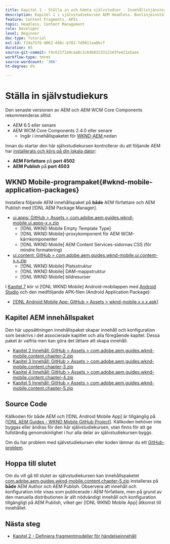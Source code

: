 ```yaml
---
title: Kapitel 1 - Ställa in och hämta självstudier - Innehållstjänster
description: Kapitel 1 i självstudiekursen AEM Headless. Baslinjeinställningen för den AEM instansen av självstudiekursen.
feature: Content Fragments, APIs
topic: Headless, Content Management
role: Developer
level: Beginner
doc-type: Tutorial
exl-id: f24a75f6-9062-498c-b782-7d9011aa0bcf
duration: 85
source-git-commit: f4c621f3a9caa8c2c64b8323312343fe421a5aee
workflow-type: tm+mt
source-wordcount: '366'
ht-degree: 0%

---
```


# Ställa in självstudiekurs

Den senaste versionen av AEM och AEM WCM Core Components rekommenderas alltid.

* AEM 6.5 eller senare
* AEM WCM Core Components 2.4.0 eller senare
   * Ingår i innehållspaketet för [WKND-AEM ](#wknd-mobile-application-packages) nedan

Innan du startar den här självstudiekursen kontrollerar du att följande AEM har [installerats och körs på din lokala dator](https://helpx.adobe.com/experience-manager/6-5/sites/deploying/using/deploy.html#Default%20Local%20Install):

* **AEM Författare** på **port 4502**
* **AEM Publish** på **port 4503**

## WKND Mobile-programpaket{#wknd-mobile-application-packages}

Installera följande AEM innehållspaket på **både** AEM författare och AEM Publish med [!DNL AEM Package Manager].

* [ui.apps: GitHub > Assets > com.adobe.aem.guides.wknd-mobile.ui.apps-x.x.zip](https://github.com/adobe/aem-guides-wknd-mobile/releases/latest)
   * [!DNL WKND Mobile Empty Template Type]
   * [!DNL WKND Mobile]-proxykomponent för AEM WCM-kärnkomponenter
   * [!DNL WKND Mobile] AEM Content Services-sidornas CSS (för mindre formatering)
* [ui.content: GitHub > com.adobe.aem.guides.wknd-mobile.ui.content-x.x.zip](https://github.com/adobe/aem-guides-wknd-mobile/releases/latest)
   * [!DNL WKND Mobile] Platsstruktur
   * [!DNL WKND Mobile] DAM-mappstruktur
   * [!DNL WKND Mobile] bildresurser

I [Kapitel 7](./chapter-7.md) kör vi [!DNL WKND Mobile] Android-mobilappen med [Android Studio](https://developer.android.com/studio) och den medföljande APK-filen (Android Application Package):

* [[!DNL Android Mobile App: GitHub > Assets > wknd-mobile.x.x.x.apk]](https://github.com/adobe/aem-guides-wknd-mobile/releases/latest)

## Kapitel AEM innehållspaket

Den här uppsättningen innehållspaket skapar innehåll och konfiguration som beskrivs i det associerade kapitlet och alla föregående kapitel. Dessa paket är valfria men kan göra det lättare att skapa innehåll.

* [Kapitel 2 Innehåll: GitHub > Assets > com.adobe.aem.guides.wknd-mobile.content.chapter-2.zip](https://github.com/adobe/aem-guides-wknd-mobile/releases/latest)
* [Kapitel 3 Innehåll: GitHub > Assets > com.adobe.aem.guides.wknd-mobile.content.chapter-3.zip](https://github.com/adobe/aem-guides-wknd-mobile/releases/latest)
* [Kapitel 4 Innehåll: GitHub > Assets > com.adobe.aem.guides.wknd-mobile.content.chapter-4.zip](https://github.com/adobe/aem-guides-wknd-mobile/releases/latest)
* [Kapitel 5 Innehåll: GitHub > Assets > com.adobe.aem.guides.wknd-mobile.content.chapter-5.zip](https://github.com/adobe/aem-guides-wknd-mobile/releases/latest)

## Source Code

Källkoden för både AEM och [!DNL Android Mobile App] är tillgänglig på [[!DNL AEM Guides - WKND Mobile GitHub Project]](https://github.com/adobe/aem-guides-wknd-mobile). Källkoden behöver inte byggas eller ändras för den här självstudiekursen, utan finns för att ge fullständig genomskinlighet i hur alla delar av självstudiekursen byggs.

Om du har problem med självstudiekursen eller koden lämnar du ett [GitHub-problem](https://github.com/adobe/aem-guides-wknd-mobile/issues).

## Hoppa till slutet

Om du vill gå till slutet av självstudiekursen kan innehållspaketet [com.adobe.aem.guides.wknd-mobile.content.chapter-5.zip](https://github.com/adobe/aem-guides-wknd-mobile/releases/latest) installeras på **både** AEM Author och AEM Publish. Observera att innehåll och konfiguration inte visas som publicerade i AEM författare, men på grund av den manuella distributionen är allt nödvändigt innehåll och konfiguration tillgängligt på AEM Publish, vilket ger [!DNL WKND Mobile App] åtkomst till innehållet.


## Nästa steg

* [Kapitel 2 - Definiera fragmentmodeller för händelseinnehåll](./chapter-2.md)
